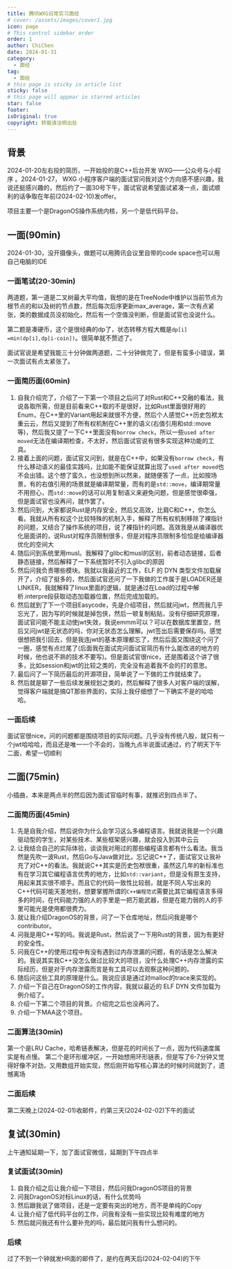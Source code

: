 ```yaml
---
title: 腾讯WXG日常实习面经
# cover: /assets/images/cover1.jpg
icon: page
# This control sidebar order
order: 1
author: ChiChen
date: 2024-01-31
category:
  - 面经
tag:
  - 面经
# this page is sticky in article list
sticky: false
# this page will appear in starred articles
star: false
footer: 
isOriginal: true
copyright: 转载请注明出处
---
```


## 背景

2024-01-20左右投的简历，一开始投的是C++后台开发 WXG——公众号与小程序 。2024-01-27， WXG 小程序客户端的面试官问我对这个方向感不感兴趣，我说还挺感兴趣的，然后约了一面30号下午，面试官说希望面试紧凑一点，面试顺利的话争取在年前(2024-02-10)发offer。

项目主要一个是DragonOS操作系统内核，另一个是低代码平台。

## 一面(90min)

2024-01-30，没开摄像头，做题可以用腾讯会议里自带的code space也可以用自己电脑的IDE

### 一面笔试(20-30min)

两道题，第一道是二叉树最大平均值，我想的是在TreeNode中维护以当前节点为根节点的和以及树的节点数，然后每次后序更新max_average，第一次有点紧张，类的数据成员没初始化，然后有一个空值没判断，但是面试官也没说什么。

第二题是凑硬币，这个是很经典的dp了，状态转移方程大概是`dp[i] =min(dp[i],dp[i-coin])`。很简单就不赘述了。

面试官说是希望我能三十分钟做两道题，二十分钟做完了，但是有蛮多小错误，第一次面试有点太紧张了。

### 一面简历面(60min)

1. 自我介绍完了，介绍了一下第一个项目之后问了对Rust和C++交融的看法，我说各取所需，但是目前看来C++取的不是很好，比如Rust里面很好用的Enum，在C++里的Variant用起来就很不方便，然后个人感觉C++历史包袱太重云云，然后又提到了所有权机制在C++里的语义(右值引用和std::move等)，然后我又提了一下C++里面没有`borrow check`，所以一些`used after moved`无法在编译期检查，不太好，然后面试官说有很多实现这种功能的工具。
2. 接着上面的问题，面试官又问到，就是在C++中，如果没有`borrow check`，有什么移动语义的最佳实践吗，比如能不能保证就算出现了`used after moved`也不会出错。这个想了蛮久，也没想到所以然来，就随便答了一点，比如按场景，有的右值引用的场景就是编译期常量，而有的是`std::move`，编译期常量不用担心，而`std::move`的话可以用复制语义来避免问题，但是感觉很牵强，但是面试官也没再问，就作罢了。
3. 然后问到，大家都说Rust是内存安全，然后又高效，比肩C和C++，你怎么看。我就从所有权这个比较特殊的机制入手，解释了所有权机制移除了裸指针的问题，又结合了操作系统的项目，说了裸指针的问题。高效我是从编译器优化层面讲的，说Rust对程序员限制很多，但是对程序员限制多恰恰是给编译器优化的空间大
4. 随后问到系统里用musl。我解释了glibc和musl的区别，前者动态链接，后者静态链接，然后解释了一下系统暂时不引入glibc的原因
5. 然后问我负责哪些模块。我就以我最近的工作，ELF 的 DYN 类型文件加载展开了，介绍了挺多的，然后面试官还问了一下我做的工作属于是LOADER还是LINKER，我就解释了linux里面的逻辑，就是通过在Load的过程中解析.interpre段获取动态加载器位置，然后完成加载的。
6. 然后就到了下一个项目Easycode，先是介绍项目，然后就问jwt，然而我几乎忘光了，因为写的时候就是掉包侠，然后一顿复制粘贴，没有仔细研究原理，面试官问能不能主动使jwt失效，我说emmm可以？可以在数据库里置空，然后又问jwt是无状态的吗，你对无状态怎么理解。jwt签出后需要保存吗。感觉很想把我引回去，但是我连jwt的基本原理都忘了，然后后面又围绕这个问了一圈，感觉有点烂尾了(后面我在面试完问面试官简历有什么能改进的地方的时候，他也说不熟的技术不要写)。但是面试官很nice，还是围着这个讲了很多，比如session和jwt的比较之类的，完全没有追着我不会的打的意思。
7. 最后问了一下简历最后的开源项目，简单说了一下做的工作就结束了。
8. 然后就是聊了一些后续发展规划之类的，然后解释了很多人对客户端的误解，觉得客户端就是搞QT那些界面的，实际上我仔细想了一下确实不是的哈哈哈。

### 一面后续

面试官很nice，问的问题都是围绕项目的实际问题。几乎没有传统八股，就只有一个jwt哈哈哈，而且还是唯一一个不会的，当晚九点半说面试通过，约了明天下午二面，希望一切顺利

## 二面(75min)

小插曲，本来是两点半的然后因为面试官临时有事，就推迟到四点半了。

### 二面简历面(45min)

1. 先是自我介绍，然后说你为什么会学习这么多编程语言。我就说我是一个兴趣驱动型的学生，对某些技术、某些框架感兴趣，就会投入到其中云云
2. 让我结合自己的实际体验，谈谈我对用过的那些编程语言都有什么看法。我当然是先吹一波Rust，然后Go与Java做对比，忘记说C++了，面试官又让我补充了对C++的看法。我就说C++其实是历史包袱很重，虽然这几年的新标准也有在学习其它编程语言优秀的地方，比如`std::variant`，但是没有原生支持，用起来其实很不顺手。而且它的代码一致性比较弱，就是不同人写出来的C++代码可能天差地别，想要掌握所谓的`C++编程范式`需要比其它编程语言多得多的时间，在代码能力强的人的手里是一把万能武器，但是在能力弱的人的手里可能光是使用都很费力。
3. 就让我介绍DragonOS的背景，问了一下仓库地址，然后问我是哪个contributor。
4. 问我是用C++写的吗。我说是Rust，然后说了一下用Rust的背景，因为有更好的安全性。
5. 问我在C++的使用过程中有没有遇到过内存泄漏的问题，有的话是怎么解决的。我说其实我C++没怎么做过比较大的项目，没什么处理C++内存泄露的实际经历，但是对于内存泄露而言是有工具可以去观察这种问题的。
6. 随后问这些工具的原理是什么。我说应该是通过对malloc的trace来实现的。
7. 介绍一下自己在DragonOS的工作内容，我就以最近的 ELF DYN 文件加载为例介绍了。
8. 介绍一下第二个项目的背景。介绍完之后也没再问了。
9. 介绍一下MAA这个项目。

### 二面算法(30min)

第一个是LRU Cache，哈希链表解决，但是花的时间长了一点，因为代码速度属实是有点慢。
第二个是环形缓冲区，一开始想用环形链表，但是写了6-7分钟又觉得好像不对劲，又用数组开始实现，然后刚开始写核心算法的时候时间就到了，遗憾离场

### 二面后续

第二天晚上(2024-02-01)收邮件，约第三天(2024-02-02)下午的面试

## 复试(30min)

上午通知延期一下，加了面试官微信，延期到下午四点半

### 复试面试(30min)

1. 自我介绍之后让我介绍一下项目，然后问我DragonOS项目的背景
2. 问我DragonOS对标Linux的话，有什么优势吗
3. 然后跟我说了做项目，还是一定要有突出的地方，而不是单纯的Copy
4. 让我介绍了低代码平台的工作，问我有没有一些实现比较有难度的地方
5. 然后就问我还有什么要补充的吗，最后就问我有什么想问的。

### 后续

过了不到一个钟就发HR面的邮件了，是约在两天后(2024-02-04)的下午
